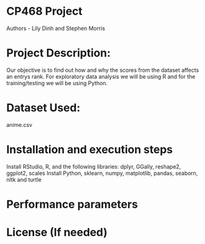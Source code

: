 # CP468 Project
Authors - Lily Dinh and Stephen Morris 

# Project Description:

Our objective is to find out how and why the scores from the dataset affects an entrys rank. For exploratory data analysis we will be using R and for the training/testing we will be using Python.  

# Dataset Used:

anime.csv

# Installation and execution steps
Install RStudio, R, and the following libraries: dplyr, GGally, reshape2, ggplot2, scales
Install Python, sklearn, numpy, matplotlib, pandas, seaborn, nltk and turtle

# Performance parameters

# License (If needed) 

